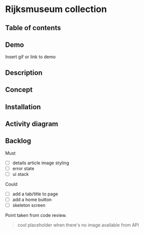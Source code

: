 
# Rijksmuseum collection




## Table of contents
## Demo

Insert gif or link to demo


## Description
## Concept
## Installation


    
## Activity diagram

## Backlog

Must

- [ ] details article image styling
- [ ] error state
- [ ] ui stack

Could

 - [ ] add a tab/title to page
 - [ ] add a home button
 - [ ] skeleton screen

Point taken from code review.

> cool placeholder when there's no image available from API
